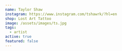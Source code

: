```yaml
---
name: Taylor Shaw
instagram: https://www.instagram.com/tshawrk/?hl=en
shop: Lost Art Tattoo
image: /assets/images/ts.jpg
tags:
  - artist
active: true
featured: false
---
```

